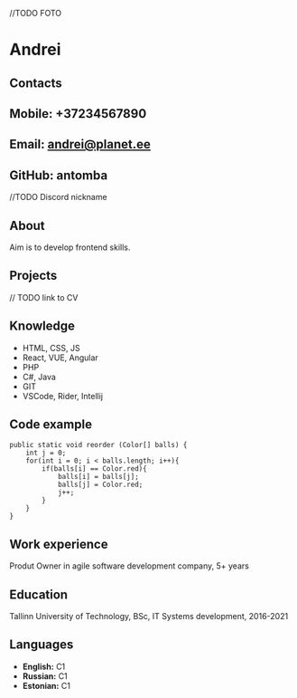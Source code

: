 //TODO FOTO

# Andrei

## Contacts

## **Mobile:** +37234567890

## **Email:** andrei@planet.ee

## **GitHub:** antomba

//TODO Discord nickname

## About

Aim is to develop frontend skills.

## Projects

// TODO link to CV

## Knowledge

- HTML, CSS, JS
- React, VUE, Angular
- PHP
- C#, Java
- GIT
- VSCode, Rider, Intellij

## Code example

```
public static void reorder (Color[] balls) {
    int j = 0;
    for(int i = 0; i < balls.length; i++){
        if(balls[i] == Color.red){
            balls[i] = balls[j];
            balls[j] = Color.red;
            j++;
        }
    }
}
```

## Work experience

Produt Owner in agile software development company, 5+ years

## Education

Tallinn University of Technology, BSc, IT Systems development, 2016-2021

## Languages

- **English:** C1
- **Russian:** C1
- **Estonian:** C1
